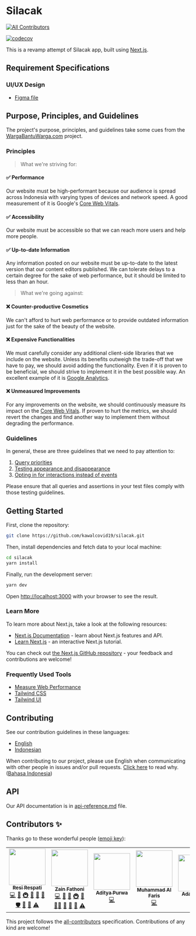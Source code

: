 # Silacak

<!-- prettier-ignore-start -->
<!-- markdownlint-disable -->
<!-- ALL-CONTRIBUTORS-BADGE:START - Do not remove or modify this section -->
[![All Contributors](https://img.shields.io/badge/all_contributors-7-orange.svg?style=flat-square)](#contributors-)
<!-- ALL-CONTRIBUTORS-BADGE:END -->
<!-- markdownlint-restore -->
<!-- prettier-ignore-end -->

[![codecov](https://codecov.io/gh/kawalcovid19/silacak/branch/main/graph/badge.svg?token=6zs2LFCMFG)](https://codecov.io/gh/kawalcovid19/silacak)

This is a revamp attempt of Silacak app, built using [Next.js](https://nextjs.org/).

## Requirement Specifications

### UI/UX Design

- [Figma file](https://www.figma.com/file/a4l6zqfnLyjG9h9Qyj6QsE/Silacak)

## Purpose, Principles, and Guidelines

The project's purpose, principles, and guidelines take some cues from the [WargaBantuWarga.com](https://www.wargabantuwarga.com/) project.

<!-- ### Purpose -->

### Principles

> What we're striving for:

#### ✅ Performance

Our website must be high-performant because our audience is spread across Indonesia with varying types of devices and network speed. A good measurement of it is Google's [Core Web Vitals](https://web.dev/vitals/).

#### ✅ Accessibility

Our website must be accessible so that we can reach more users and help more people.

#### ✅ Up-to-date Information

Any information posted on our website must be up-to-date to the latest version that our content editors published. We can tolerate delays to a certain degree for the sake of web performance, but it should be limited to less than an hour.

> What we're going against:

#### ❌ Counter-productive Cosmetics

We can't afford to hurt web performance or to provide outdated information just for the sake of the beauty of the website.

#### ❌ Expensive Functionalities

We must carefully consider any additional client-side libraries that we include on the website. Unless its benefits outweigh the trade-off that we have to pay, we should avoid adding the functionality. Even if it is proven to be beneficial, we should strive to implement it in the best possible way. An excellent example of it is [Google Analytics](https://github.com/kawalcovid19/wargabantuwarga.com/issues/18).

#### ❌ Unmeasured Improvements

For any improvements on the website, we should continuously measure its impact on the [Core Web Vitals](https://web.dev/vitals/). If proven to hurt the metrics, we should revert the changes and find another way to implement them without degrading the performance.

### Guidelines

In general, these are three guidelines that we need to pay attention to:

1. [Query priorities](https://testing-library.com/docs/queries/about#priority)
2. [Testing appearance and disappearance](https://testing-library.com/docs/guide-disappearance/)
3. [Opting in for interactions instead of events](https://testing-library.com/docs/guide-events/#interactions-vs-events)

Please ensure that all queries and assertions in your test files comply with those testing guidelines.

## Getting Started

First, clone the repository:

```bash
git clone https://github.com/kawalcovid19/silacak.git
```

Then, install dependencies and fetch data to your local machine:

```bash
cd silacak
yarn install
```

Finally, run the development server:

```bash
yarn dev
```

Open [http://localhost:3000](http://localhost:3000) with your browser to see the result.

### Learn More

To learn more about Next.js, take a look at the following resources:

- [Next.js Documentation](https://nextjs.org/docs) - learn about Next.js features and API.
- [Learn Next.js](https://nextjs.org/learn) - an interactive Next.js tutorial.

You can check out [the Next.js GitHub repository](https://github.com/vercel/next.js/) - your feedback and contributions are welcome!

### Frequently Used Tools

- [Measure Web Performance](https://web.dev/measure)
- [Tailwind CSS](https://tailwindcss.com/)
- [Tailwind UI](https://tailwindui.com/)

## Contributing

See our contribution guidelines in these languages:

- [English](CONTRIBUTING.md)
- [Indonesian](CONTRIBUTING_ID.md)

When contributing to our project, please use English when communicating with other people in issues and/or pull requests. [Click here](CONTRIBUTING.md#why-are-we-using-english-in-our-issues--prs) to read why. ([Bahasa Indonesia](CONTRIBUTING_ID.md#mengapa-kita-menggunakan-bahasa-inggris-dalam-menulis-issue-dan-pull-request))

## API

Our API documentation is in [api-reference.md](docs/api-reference.md) file.

## Contributors ✨

Thanks go to these wonderful people ([emoji key](https://allcontributors.org/docs/en/emoji-key)):

<!-- ALL-CONTRIBUTORS-LIST:START - Do not remove or modify this section -->
<!-- prettier-ignore-start -->
<!-- markdownlint-disable -->
<table>
  <tr>
    <td align="center"><a href="https://resir014.xyz"><img src="https://avatars.githubusercontent.com/u/5663877?v=4?s=100" width="100px;" alt=""/><br /><sub><b>Resi Respati</b></sub></a><br /><a href="https://github.com/kawalcovid19/silacak/commits?author=resir014" title="Code">💻</a> <a href="#design-resir014" title="Design">🎨</a> <a href="#infra-resir014" title="Infrastructure (Hosting, Build-Tools, etc)">🚇</a> <a href="#maintenance-resir014" title="Maintenance">🚧</a> <a href="#projectManagement-resir014" title="Project Management">📆</a> <a href="https://github.com/kawalcovid19/silacak/pulls?q=is%3Apr+reviewed-by%3Aresir014" title="Reviewed Pull Requests">👀</a> <a href="#security-resir014" title="Security">🛡️</a> <a href="#tool-resir014" title="Tools">🔧</a> <a href="https://github.com/kawalcovid19/silacak/commits?author=resir014" title="Documentation">📖</a> <a href="https://github.com/kawalcovid19/silacak/commits?author=resir014" title="Tests">⚠️</a></td>
    <td align="center"><a href="https://zainf.dev"><img src="https://avatars.githubusercontent.com/u/6315466?v=4?s=100" width="100px;" alt=""/><br /><sub><b>Zain Fathoni</b></sub></a><br /><a href="https://github.com/kawalcovid19/silacak/commits?author=zainfathoni" title="Code">💻</a> <a href="https://github.com/kawalcovid19/silacak/commits?author=zainfathoni" title="Documentation">📖</a> <a href="#ideas-zainfathoni" title="Ideas, Planning, & Feedback">🤔</a> <a href="#infra-zainfathoni" title="Infrastructure (Hosting, Build-Tools, etc)">🚇</a> <a href="#maintenance-zainfathoni" title="Maintenance">🚧</a> <a href="#mentoring-zainfathoni" title="Mentoring">🧑‍🏫</a> <a href="#projectManagement-zainfathoni" title="Project Management">📆</a> <a href="https://github.com/kawalcovid19/silacak/pulls?q=is%3Apr+reviewed-by%3Azainfathoni" title="Reviewed Pull Requests">👀</a> <a href="#tool-zainfathoni" title="Tools">🔧</a> <a href="https://github.com/kawalcovid19/silacak/commits?author=zainfathoni" title="Tests">⚠️</a></td>
    <td align="center"><a href="http://taxfix.de"><img src="https://avatars.githubusercontent.com/u/6219895?v=4?s=100" width="100px;" alt=""/><br /><sub><b>Aditya Purwa</b></sub></a><br /><a href="https://github.com/kawalcovid19/silacak/commits?author=adityapurwa" title="Code">💻</a></td>
    <td align="center"><a href="http://alvatih.com"><img src="https://avatars.githubusercontent.com/u/22621375?v=4?s=100" width="100px;" alt=""/><br /><sub><b>Muhammad Al Faris</b></sub></a><br /><a href="https://github.com/kawalcovid19/silacak/commits?author=dreamid27" title="Code">💻</a></td>
    <td align="center"><a href="https://github.com/asaadam"><img src="https://avatars.githubusercontent.com/u/1397612?v=4?s=100" width="100px;" alt=""/><br /><sub><b>Adam Akbar</b></sub></a><br /><a href="https://github.com/kawalcovid19/silacak/commits?author=asaadam" title="Documentation">📖</a></td>
    <td align="center"><a href="https://www.linkedin.com/in/ramarahmanda"><img src="https://avatars.githubusercontent.com/u/12446260?v=4?s=100" width="100px;" alt=""/><br /><sub><b>ramarahmanda</b></sub></a><br /><a href="#projectManagement-ramarahmanda" title="Project Management">📆</a> <a href="#ideas-ramarahmanda" title="Ideas, Planning, & Feedback">🤔</a></td>
    <td align="center"><a href="https://github.com/auliazahrina"><img src="https://avatars.githubusercontent.com/u/44616024?v=4?s=100" width="100px;" alt=""/><br /><sub><b>Aulia Zahrina Qashri</b></sub></a><br /><a href="#projectManagement-auliazahrina" title="Project Management">📆</a> <a href="https://github.com/kawalcovid19/silacak/commits?author=auliazahrina" title="Documentation">📖</a> <a href="#ideas-auliazahrina" title="Ideas, Planning, & Feedback">🤔</a></td>
  </tr>
</table>

<!-- markdownlint-restore -->
<!-- prettier-ignore-end -->

<!-- ALL-CONTRIBUTORS-LIST:END -->

This project follows the [all-contributors](https://github.com/all-contributors/all-contributors) specification. Contributions of any kind are welcome!
